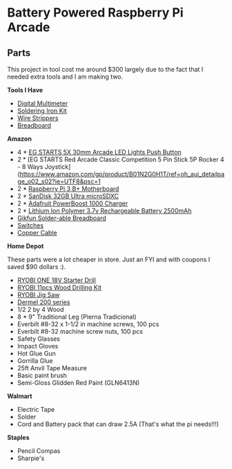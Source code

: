 # Battery Powered Raspberry Pi Arcade

## Parts
This project in tool cost me around $300 largely due to the fact that I needed extra tools and I am making two.

**Tools I Have**
* [Digital Multimeter](https://www.amazon.com/AstroAI-Digital-Multimeter-Voltage-Tester/dp/B01ISAMUA6/ref=sr_1_5?s=hi&ie=UTF8&qid=1544831949&sr=1-5&keywords=Digital+Multimeter)
* [Soldering Iron Kit](https://www.amazon.com/Magentos-Superb-Adjustable-Temperature-Soldering/dp/B0744P55YR/ref=sr_1_4?s=hi&ie=UTF8&qid=1544831993&sr=1-4&keywords=soldering+iron+kit)
* [Wire Strippers](https://www.amazon.com/DOWELL-Stripper-Multi-Function-Tool%EF%BC%8CProfessional-Craftsmanship/dp/B06X9875Z7/ref=sr_1_5?s=hi&ie=UTF8&qid=1544832068&sr=1-5&keywords=wire+strippers)
* [Breadboard](https://www.amazon.com/EL-CP-003-Breadboard-Solderless-Distribution-Connecting/dp/B01EV6LJ7G/ref=sr_1_4?ie=UTF8&qid=1544834775&sr=8-4&keywords=breadboard)

**Amazon**
* 4 * [EG STARTS 5X 30mm Arcade LED Lights Push Button](https://www.amazon.com/gp/product/B01N11BDX9/ref=oh_aui_detailpage_o02_s02?ie=UTF8&psc=1)
* 2 * [EG STARTS Red Arcade Classic Competition 5 Pin Stick 5P Rocker 4 - 8 Ways Joystick](https://www.amazon.com/gp/product/B01N2G0H1T/ref=oh_aui_detailpage_o02_s02?ie=UTF8&psc=1
* 2 * [Raspberry Pi 3 B+ Motherboard](https://www.amazon.com/gp/product/B07BDR5PDW/ref=oh_aui_detailpage_o02_s01?ie=UTF8&psc=1)
* 2 * [SanDisk 32GB Ultra microSDXC](https://www.amazon.com/gp/product/B073JWXGNT/ref=oh_aui_detailpage_o02_s01?ie=UTF8&psc=1)
* 2 * [Adafruit PowerBoost 1000 Charger](https://www.amazon.com/gp/product/B01BMRBTH2/ref=oh_aui_detailpage_o02_s00?ie=UTF8&psc=1)
* 2 * [Lithium Ion Polymer 3.7v Rechargeable Battery 2500mAh](https://www.amazon.com/gp/product/B01KJ07A2Q/ref=oh_aui_detailpage_o01_s00?ie=UTF8&psc=1)
* [Gikfun Solder-able Breadboard](https://www.amazon.com/gp/product/B071R3BFNL/ref=oh_aui_detailpage_o00_s00?ie=UTF8&psc=1)
* [Switches](https://www.amazon.com/gp/product/B01N2U8PK0/ref=oh_aui_detailpage_o02_s01?ie=UTF8&psc=1)
* [Copper Cable](https://www.amazon.com/gp/product/B07FD9DZF8/ref=oh_aui_detailpage_o02_s01?ie=UTF8&psc=1)

**Home Depot**

These parts were a lot cheaper in store. Just an FYI and with coupons I saved $90 dollars :).
* [RYOBI ONE 18V Starter Drill](https://www.homedepot.com/p/Ryobi-18-Volt-ONE-Lithium-Ion-LITHIUM-HP-6-0-Ah-Starter-Kit-w-Bonus-ONE-Brushless-Drywall-Screw-Gun-P151-P225/307572185)
* [RYOBI 11pcs Wood Drilling Kit](https://www.homedepot.com/p/Ryobi-Wood-Drilling-Kit-11-Piece-AR2082/206121415)
* [RYOBI Jig Saw](https://www.homedepot.com/p/Ryobi-18-Volt-ONE-Orbital-Jig-Saw-Tool-Only-P5231/301916606)
* [Dermel 200 series](https://www.homedepot.com/p/Dremel-200-Series-1-15-Amp-Dual-Speed-Corded-Rotary-Tool-Kit-with-15-Accessories-and-1-Attachment-200-1-15/202349458)
* 1/2 2 by 4 Wood
* 8 * 9" Traditional Leg (Pierna Tradicional)
* Everbilt #8-32 x 1-1/2 in machine screws, 100 pcs
* Everbilt #8-32 machine screw nuts, 100 pcs
* Safety Glasses
* Impact Gloves
* Hot Glue Gun
* Gorrilla Glue
* 25ft Anvil Tape Measure
* Basic paint brush
* Semi-Gloss Glidden Red Paint (GLN6413N)

**Walmart**
* Electric Tape
* Solder
* Cord and Battery pack that can draw 2.5A (That's what the pi needs!!!)

**Staples**
* Pencil Compas
* Sharpie's
